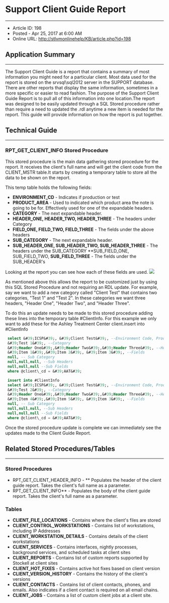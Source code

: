 # Support Client Guide Report
---

- Article ID: 198
- Posted - Apr 25, 2017 at 6:00 AM
- Online URL: [http://stlvmonlinehelp/KB/article.php?id=198](http://stlvmonlinehelp/KB/article.php?id=198)


## Application Summary

* * *
The Support Client Guide is a report that contains a summary of most information you might need for a particular client.  Most data used for the report is stored on the srvsql\sql2012 server in the SUPPORT database.  There are other reports that display the same information, sometimes in a more specific or easier to read fashion.  The purpose of the Support Client Guide Report is to pull all of this information into one location.The report was designed to be easily updated through a SQL Stored procedure rather than require a need to updated the .rdl anytime a new item is needed for the report.  This guide will provide information on how the report is put together.

## Technical Guide
---

### RPT\_GET\_CLIENT\_INFO Stored Procedure

This stored procedure is the main data gathering stored procedure for the report.  It receives the client&#39;s full name and will get the client code from the CLIENT\_MSTR table.It starts by creating a temporary table to store all the data to be shown on the report.

This temp table holds the following fields:

- **ENVIRONMENT\_CD** - Indicates if production or test
- **PRODUCT\_AREA** - Used to indicated which product area the note is going to be for.  Effectively used for one of the expandable headers.
- **CATEGORY** - The next expandable header.
- **HEADER\_ONE, HEADER\_TWO, HEADER\_THREE** - The headers under Category
- **FIELD\_ONE, FIELD\_TWO, FIELD\_THREE** - The fields under the above headers
- **SUB\_CATEGORY** - The next expandable header.
- **SUB\_HEADER\_ONE, SUB\_HEADER\_TWO, SUB\_HEADER\_THREE** - The headers under the SUB\_CATEGORY **SUB\_FIELD\_ONE, SUB\_FIELD\_TWO, **SUB\_FIELD\_THREE** - The fields under the SUB\_HEADER&#39;s

Looking at the report you can see how each of these fields are used.   ![](http://stkl-onlinehelp/KB/assets/img_58ffc4ad7022a.png)

As mentioned above this allows the report to be customized just by using this SQL Stored Procedure and not requiring an RDL update. For example, say we want to add a new category called &quot;Client Test&quot; that contains two categories, &quot;Test 1&quot; and &quot;Test 2&quot;. In these categories we want three headers, &quot;Header One&quot;, &quot;Header Two&quot;, and &quot;Header Three&quot;.

To do this an update needs to be made to this stored procedure adding these lines into the temporary table #ClientInfo.  For this example we only want to add these for the Ashley Treatment Center client.insert into #ClientInfo

```SQL
 select &#39;ICSP&#39;, &#39;Client Test&#39;, --Environment Code, Product Area
 &#39;Test 1&#39;, --Category
 &#39;Header One&#39;,&#39;Header Two&#39;,&#39;Header Three&#39;, --Headers
 &#39;Item 1&#39;,&#39;Item 2&#39;, &#39;Item 3&#39;, --Fields
 null, -- Sub Category
 null,null,null, --Sub Headers
 null,null,null --Sub Fields
 where @client\_cd = &#39;AAT&#39;

 insert into #ClientInfo
 select &#39;ICSP&#39;, &#39;Client Test&#39;, --Environment Code, Product Area
 &#39;Test 2&#39;, --Category
 &#39;Header One&#39;,&#39;Header Two&#39;,&#39;Header Three&#39;, --Headers
 &#39;Item 4&#39;,&#39;Item 5&#39;, &#39;Item 3&#39;, --Fields
 null, -- Sub Category
 null,null,null, --Sub Headers
 null,null,null --Sub Fields
 where @client\_cd = &#39;AAT&#39;
```

Once the stored procedure update is complete we can immediately see the updates made to the Client Guide Report.

## Related Stored Procedures/Tables

---

### Stored Procedures

- RPT\_GET\_CLIENT\_HEADER\_INFO - ** Populates the header of the client guide report.  Takes the client&#39;s full name as a parameter.
- RPT\_GET\_CLIENT\_INFO**  - Populates the body of the client guide report.  Takes the client&#39;s full name as a parameter.


### Tables

- **CLIENT\_FILE\_LOCATIONS**  - Contains where the client&#39;s files are stored
- **CLIENT\_CONTROL\_WORKSTATIONS**  - Contains list of workstations, including IP Addresses
- **CLIENT\_WORKSTATION\_DETAILS**  - Contains details of the client workstations
- **CLIENT\_SERVICES**  - Contains interfaces, nightly processes, background services, and scheduled tasks at client sites
- **CLIENT\_REPORTS**  - Contains list of custom reports supported by Stockell at client sites
- **CLIENT\_HOT\_FIXES**  - Contains active hot fixes based on client version
- **CLIENT\_VERSION\_HISTORY**  - Contains the history of the client&#39;s versions
- **CLIENT\_CONTACTS**  - Contains list of client contacts, phones, and emails.  Also indicates if a client contact is required on all email chains.
- **CLIENT\_JOBS**  - Contains a list of custom client jobs at a client site.
